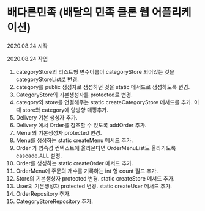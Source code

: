 # 배다른민족 (배달의 민족 클론 웹 어플리케이션)

2020.08.24 시작

2020.08.24 작업

1. categoryStore의 리스트형 변수이름이 categoryStore 되어있는 것을 categoryStoreList로 변경.
2. category를 public 생성자로 생성하던 것을 static 메서드로 생성하도록 변경.
3. CategoryStore의 기본생성자를 protected로 변경.
4. category와 store를 연결해주는 static createCategoryStore 메서드를 추가. 이때 store와 category에 양방향 매핑추가.
5. Delivery 기본 생성자 추가. 
6. Delivery 에서 Order를 참조할 수 있도록 addOrder 추가.
7. Menu 의 기본생성자 protected 변경.
8. Menu를 생성하는 static createMenu 메서드 추가.
9. Order 가 영속성 컨텍스트에 올라온다면 OrderMenuList도 올라가도록 cascade.ALL 설정.
10. Order를 생성하는 static createOrder 메서드 추가.
11. OrderMenu에 주문의 개수를 기록하는 int 형 count 필드 추가.
12. Store의 기본생성자 protected 변경. static createStore 메서드 추가.
13. User의 기본생성자 protected 변경.  static createUser 메서드 추가.
14. OrderRepository 추가.
15. CategoryStoreRepository 추가.


